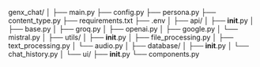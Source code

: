 genx_chat/
│
├── main.py
├── config.py
├── persona.py
├── content_type.py
├── requirements.txt
├── .env
│
├── api/
│   ├── __init__.py
│   ├── base.py
│   ├── groq.py
│   ├── openai.py
│   ├── google.py
│   └── mistral.py
│
├── utils/
│   ├── __init__.py
│   ├── file_processing.py
│   ├── text_processing.py
│   └── audio.py
│
├── database/
│   ├── __init__.py
│   └── chat_history.py
│
└── ui/
    ├── __init__.py
    └── components.py